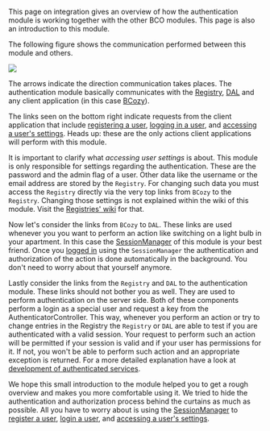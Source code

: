 This page on integration gives an overview of how the authentication module is working together with the other BCO modules. This page is also an introduction to this module.

The following figure shows the communication performed between this module and others. 

![](https://rawgithub.com/openbase/bco.authentication/master/docs/res/figures/architecture.svg)

The arrows indicate the direction communication takes places. The authentication module basically communicates with the [Registry](https://github.com/openbase/bco.registry), [DAL](https://github.com/openbase/bco.dal) and any client application (in this case [BCozy](https://github.com/openbase/bco.bcozy)). 

The links seen on the bottom right indicate requests from the client application that include [registering a user](./Registration), [logging in a user](./Authentication), and [accessing a user's settings](./Accessing-User-Settings). Heads up: these are the only actions client applications will perform with this module.

It is important to clarify what *accessing user settings* is about. This module is only responsible for settings regarding the authentication. These are the password and the admin flag of a user. Other data like the username or the email address are stored by the `Registry`. For changing such data you must access the `Registry` directly via the very top links from `BCozy` to the `Registry`. Changing those settings is not explained within the wiki of this module. Visit the [Registries' wiki](https://github.com/openbase/bco.registry/wiki) for that.

Now let's consider the links from `BCozy` to `DAL`. These links are used whenever you you want to perform an action like switching on a light bulb in your apartment. In this case the [SessionManager](https://github.com/openbase/bco.authentication/wiki/registration#the-sessionmanager) of this module is your best friend. Once you [logged in](./authentication#how-to-login-a-user) using the `SessionManager` the authentication and authorization of the action is done automatically in the background. You don't need to worry about that yourself anymore. 

Lastly consider the links from the `Registry` and `DAL` to the authentication module. These links should not bother you as well. They are used to perform authentication on the server side. Both of these components perform a login as a special user and request a key from the AuthenticatorController. This way, whenever you perform an action or try to change entries in the Registry the `Registry` or `DAL` are able to test if you are authenticated with a valid session. Your request to perform such an action will be permitted if your session is valid and if your user has permissions for it. If not, you won't be able to perform such action and an appropriate exception is returned. For a more detailed explanation have a look at [development of authenticated services](https://github.com/openbase/bco.authentication/wiki/Development-of-authenticated-services).

We hope this small introduction to the module helped you to get a rough overview and makes you more comfortable using it. We tried to hide the authentication and authorization process behind the curtains as much as possible. All you have to worry about is using the [SessionManager](https://github.com/openbase/bco.authentication/wiki/registration#the-sessionmanager) to [register a user](./Registration), [login a user](./Authentication), and [accessing a user's settings](./Accessing-User-Settings). 
